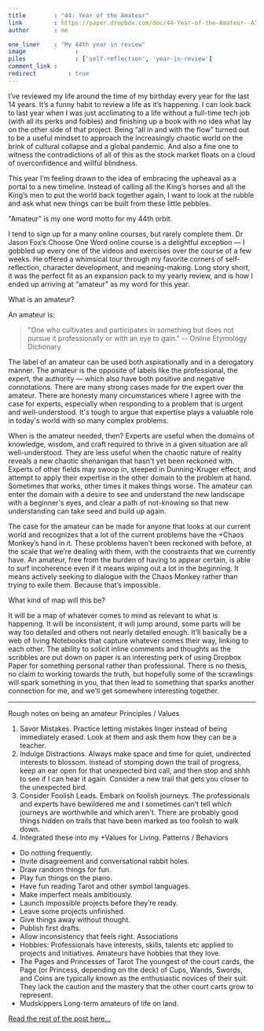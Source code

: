 ```yaml
---
title        : "44: Year of the Amateur"
link         : https://paper.dropbox.com/doc/44-Year-of-the-Amateur--A1I6fGSn30hLhQMF5kpFCXC7AQ-xzFR0pPTrr36OFxt7h86h
author       : me

one_liner    : "My 44th year in review"
image			   : 
piles			   : ['self-reflection', 'year-in-review']
comment_link : 
redirect		 : true
---
```


I’ve reviewed my life around the time of my birthday every year for the last 14 years. It’s a funny habit to review a life as it’s happening. I can look back to last year when I was just acclimating to a life without a full-time tech job (with all its perks and foibles) and finishing up a book with no idea what lay on the other side of that project. Being “all in and with the flow” turned out to be a useful mindset to approach the increasingly chaotic world on the brink of cultural collapse and a global pandemic. And also a fine one to witness the contradictions of all of this as the stock market floats on a cloud of overconfidence and willful blindness. 

This year I’m feeling drawn to the idea of embracing the upheaval as a portal to a new timeline. Instead of calling all the King’s horses and all the King’s men to put the world back together again, I want to look at the rubble and ask what new things can be built from these little pebbles. 

"Amateur" is my one word motto for my 44th orbit. 

I tend to sign up for a many online courses, but rarely complete them. Dr Jason Fox’s Choose One Word online course is a delightful exception — I gobbled up every one of the videos and exercises over the course of a few weeks. He offered a whimsical tour through my favorite corners of self-reflection, character development, and meaning-making. Long story short, it was the perfect fit as an expansion pack to my yearly review, and is how I ended up arriving at “amateur” as my word for this year.

What is an amateur?

An amateur is:


> "One who cultivates and participates in something but does not pursue it professionally or with an eye to gain." -- Online Etymology Dictionary

The label of an amateur can be used both aspirationally and in a derogatory manner. The amateur is the opposite of labels like the professional, the expert, the authority — which also have both positive and negative connotations. There are many strong cases made for the expert over the amateur. There are honesty many circumstances where I agree with the case for experts, especially when responding to a problem that is urgent and well-understood. It's tough to argue that expertise plays a valuable role in today's world with so many complex problems.

When is the amateur needed, then? Experts are useful when the domains of knowledge, wisdom, and craft required to thrive in a given situation are all well-understood. They are less useful when the chaotic nature of reality reveals a new chaotic shenanigan that hasn't yet been reckoned with. Experts of other fields may swoop in, steeped in Dunning-Kruger effect, and attempt to apply their expertise in the other domain to the problem at hand. Sometimes that works, other times it makes things worse. The amateur can enter the domain with a desire to see and understand the new landscape with a beginner's eyes, and clear a path of not-knowing so that new understanding can take seed and build up again.

The case for the amateur can be made for anyone that looks at our current world and recognizes that a lot of the current problems have the +Chaos Monkey’s hand in it. These problems haven’t been reckoned with before, at the scale that we’re dealing with them, with the constraints that we currently have. An amateur, free from the burden of having to appear certain, is able to surf incoherence even if it means wiping out a lot in the beginning. It means actively seeking to dialogue with the Chaos Monkey rather than trying to exile them. Because that’s impossible. 

What kind of map will this be?

It will be a map of whatever comes to mind as relevant to what is happening. It will be inconsistent, it will jump around, some parts will be way too detailed and others not nearly detailed enough. It’ll basically be a web of living Notebooks that capture whatever comes their way, linking to each other. The ability to solicit inline comments and thoughts as the scribbles are put down on paper is an interesting perk of using Dropbox Paper for something personal rather than professional. There is no thesis, no claim to working towards the truth, but hopefully some of the scrawlings will spark something in you, that then lead to something that sparks another connection for me, and we’ll get somewhere interesting together.
 

----------
Rough notes on being an amateur
Principles / Values
1. Savor Mistakes. Practice letting mistakes linger instead of being immediately erased. Look at them and ask them how they can be a teacher.
2. Indulge Distractions. Always make space and time for quiet, undirected interests to blossom. Instead of stomping down the trail of progress, keep an ear open for that unexpected bird call, and then stop and shhh to see if I can hear it again. Consider a new trail that gets you closer to the unexpected bird.
3. Consider Foolish Leads. Embark on foolish journeys. The professionals and experts have bewildered me and I sometimes can’t tell which journeys are worthwhile and which aren't. There are probably good things hidden on trails that have been marked as too foolish to walk down.
4. Integrated these into my +Values for Living.
Patterns / Behaviors
- Do nothing frequently.
- Invite disagreement and conversational rabbit holes. 
- Draw random things for fun.
- Play fun things on the piano.
- Have fun reading Tarot and other symbol languages.
- Make imperfect meals ambitiously.
- Launch impossible projects before they’re ready.
- Leave some projects unfinished.
- Give things away without thought.
- Publish first drafts.
- Allow inconsistency that feels right.
Associations
- Hobbies: Professionals have interests, skills, talents etc applied to projects and initiatives. Amateurs have hobbies that they love.  
- The Pages and Princesses of Tarot The youngest of the court cards, the Page (or Princess, depending on the deck) of Cups, Wands, Swords, and Coins are typically known as the enthusiastic novices of their suit. They lack the caution and the mastery that the other court carts grow to represent.
- Mudskippers Long-term amateurs of life on land.

[Read the rest of the post here...](https://paper.dropbox.com/doc/44-Year-of-the-Amateur-xzFR0pPTrr36OFxt7h86h)